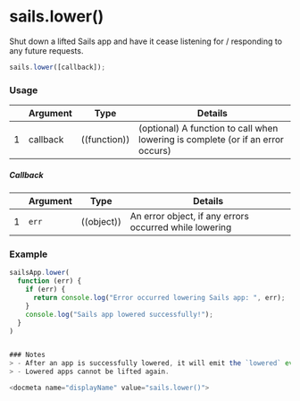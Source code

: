 # sails.lower()

Shut down a lifted Sails app and have it cease listening for / responding to any future requests.



```javascript
sails.lower([callback]);
```


### Usage

|   |          Argument           | Type                | Details
|---| --------------------------- | ------------------- | -----------
| 1 |        callback             | ((function))        | (optional) A function to call when lowering is complete (or if an error occurs)

##### Callback

|   | Argument  | Type         | Details |
|---|-----------|:------------:|---------|
| 1 | `err`     | ((object))   | An error object, if any errors occurred while lowering


### Example

```javascript
sailsApp.lower(
  function (err) {
    if (err) {
      return console.log("Error occurred lowering Sails app: ", err);
    }
    console.log("Sails app lowered successfully!");
  }
)


### Notes
> - After an app is successfully lowered, it will emit the `lowered` event.
> - Lowered apps cannot be lifted again.

<docmeta name="displayName" value="sails.lower()">
